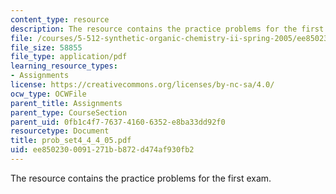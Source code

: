 ```yaml
---
content_type: resource
description: The resource contains the practice problems for the first exam.
file: /courses/5-512-synthetic-organic-chemistry-ii-spring-2005/ee8502300091271bb872d474af930fb2_prob_set4_4_4_05.pdf
file_size: 58855
file_type: application/pdf
learning_resource_types:
- Assignments
license: https://creativecommons.org/licenses/by-nc-sa/4.0/
ocw_type: OCWFile
parent_title: Assignments
parent_type: CourseSection
parent_uid: 0fb1c4f7-7637-4160-6352-e8ba33dd92f0
resourcetype: Document
title: prob_set4_4_4_05.pdf
uid: ee850230-0091-271b-b872-d474af930fb2
---
```

The resource contains the practice problems for the first exam.